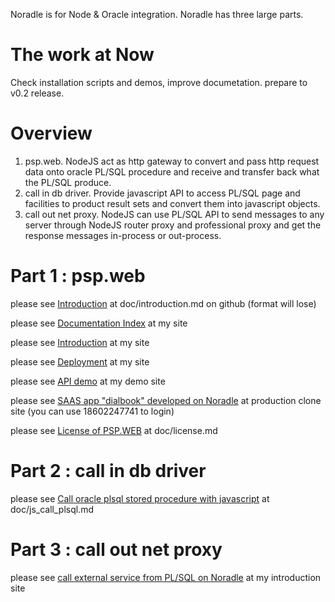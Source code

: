 Noradle is for Node & Oracle integration. Noradle has three large parts.


The work at Now
==========

  Check installation scripts and demos, improve documetation. prepare to v0.2 release.

Overview
==========

1. psp.web. NodeJS act as http gateway to convert and pass http request data onto oracle PL/SQL procedure and receive and transfer back what the PL/SQL produce.
2. call in db driver. Provide javascript API to access PL/SQL page and facilities to product result sets and convert them into javascript objects.
3. call out net proxy. NodeJS can use PL/SQL API to send messages to any server through NodeJS router proxy and professional proxy and get the response messages in-process or out-process.

Part 1 : psp.web
==========



please see [Introduction](doc/introduction.md) at doc/introduction.md on github (format will lose)

please see [Documentation Index](http://docs.noradle.com/index.html) at my site

please see [Introduction](http://docs.noradle.com/introduction.html) at my site

please see [Deployment](http://docs.noradle.com/deployment.html) at my site

please see [API demo](http://unidialbook.com/demo) at my demo site

please see [SAAS app "dialbook" developed on Noradle](http://qht-test.noradle.com/com) at production
clone site (you can use 18602247741 to login)

please see [License of PSP.WEB](http://docs.noradle.com/license.html) at doc/license.md


Part 2 : call in db driver
======

please see [Call oracle plsql stored procedure with javascript](http://docs.noradle.com/js_call_plsql.html) at
doc/js_call_plsql.md

Part 3 : call out net proxy
======

please see [call external service from PL/SQL on Noradle](http://docs.noradle.com/direct_call_out.html) at
my introduction site